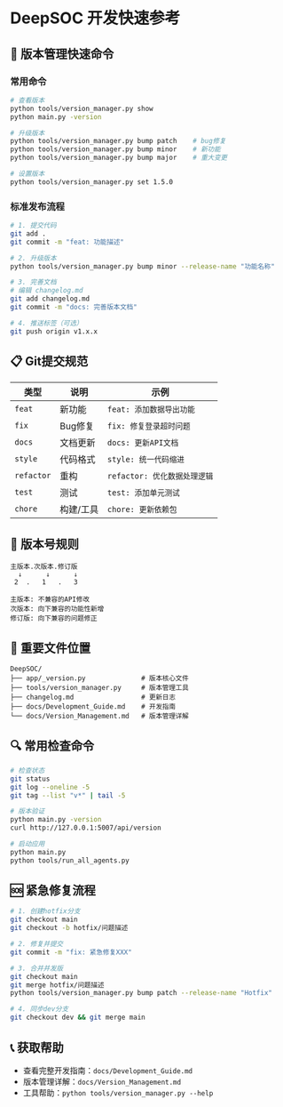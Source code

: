 # DeepSOC 开发快速参考

## 🚀 版本管理快速命令

### 常用命令
```bash
# 查看版本
python tools/version_manager.py show
python main.py -version

# 升级版本
python tools/version_manager.py bump patch    # bug修复
python tools/version_manager.py bump minor    # 新功能
python tools/version_manager.py bump major    # 重大变更

# 设置版本
python tools/version_manager.py set 1.5.0
```

### 标准发布流程
```bash
# 1. 提交代码
git add .
git commit -m "feat: 功能描述"

# 2. 升级版本
python tools/version_manager.py bump minor --release-name "功能名称"

# 3. 完善文档
# 编辑 changelog.md
git add changelog.md
git commit -m "docs: 完善版本文档"

# 4. 推送标签（可选）
git push origin v1.x.x
```

## 📋 Git提交规范

| 类型 | 说明 | 示例 |
|------|------|------|
| `feat` | 新功能 | `feat: 添加数据导出功能` |
| `fix` | Bug修复 | `fix: 修复登录超时问题` |
| `docs` | 文档更新 | `docs: 更新API文档` |
| `style` | 代码格式 | `style: 统一代码缩进` |
| `refactor` | 重构 | `refactor: 优化数据处理逻辑` |
| `test` | 测试 | `test: 添加单元测试` |
| `chore` | 构建/工具 | `chore: 更新依赖包` |

## 🔢 版本号规则

```
主版本.次版本.修订版
  ↓      ↓      ↓
 2  .   1   .   3

主版本: 不兼容的API修改
次版本: 向下兼容的功能性新增  
修订版: 向下兼容的问题修正
```

## 📁 重要文件位置

```
DeepSOC/
├── app/_version.py              # 版本核心文件
├── tools/version_manager.py     # 版本管理工具
├── changelog.md                 # 更新日志
├── docs/Development_Guide.md    # 开发指南
└── docs/Version_Management.md   # 版本管理详解
```

## 🔍 常用检查命令

```bash
# 检查状态
git status
git log --oneline -5
git tag --list "v*" | tail -5

# 版本验证
python main.py -version
curl http://127.0.0.1:5007/api/version

# 启动应用
python main.py
python tools/run_all_agents.py
```

## 🆘 紧急修复流程

```bash
# 1. 创建hotfix分支
git checkout main
git checkout -b hotfix/问题描述

# 2. 修复并提交
git commit -m "fix: 紧急修复XXX"

# 3. 合并并发版
git checkout main
git merge hotfix/问题描述
python tools/version_manager.py bump patch --release-name "Hotfix"

# 4. 同步dev分支
git checkout dev && git merge main
```

## 📞 获取帮助

- 查看完整开发指南：`docs/Development_Guide.md`
- 版本管理详解：`docs/Version_Management.md` 
- 工具帮助：`python tools/version_manager.py --help`